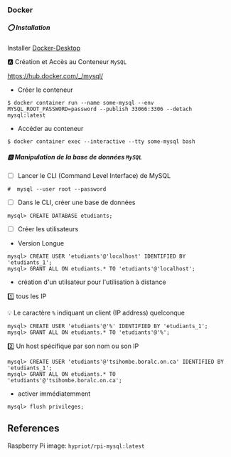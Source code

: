 ### Docker


##### :o: Installation 

Installer [Docker-Desktop](https://github.com/CollegeBoreal/Tutoriels/blob/master/2.Virtualisation/1.Containers/2.Docker/1.Engine/1.Desktop)

:a: Création et Accès au Conteneur `MySQL`

https://hub.docker.com/_/mysql/

* Créer le conteneur

```
$ docker container run --name some-mysql --env MYSQL_ROOT_PASSWORD=password --publish 33066:3306 --detach mysql:latest
```

* Accéder au conteneur

```
$ docker container exec --interactive --tty some-mysql bash
```


##### :b: Manipulation de la base de données `MySQL`

- [ ] Lancer le CLI (Command Level Interface) de MySQL

```
#  mysql --user root --password
```


- [ ] Dans le CLI, créer une base de données

```
mysql> CREATE DATABASE etudiants;
```

- [ ] Créer les utilisateurs

- Version Longue

```
mysql> CREATE USER 'etudiants'@'localhost' IDENTIFIED BY 'etudiants_1';
mysql> GRANT ALL ON etudiants.* TO 'etudiants'@'localhost';
```

- création d'un utilsateur pour l'utilisation à distance

:one: tous les IP

:bulb: Le caractère `%` indiquant un client (IP address) quelconque

```
mysql> CREATE USER 'etudiants'@'%' IDENTIFIED BY 'etudiants_1';
mysql> GRANT ALL ON etudiants.* TO 'etudiants'@'%';
```

:two: Un host spécifique par son nom ou son IP

```
mysql> CREATE USER 'etudiants'@'tsihombe.boralc.on.ca' IDENTIFIED BY 'etudiants_1';
mysql> GRANT ALL ON etudiants.* TO 'etudiants'@'tsihombe.boralc.on.ca';
```


- activer immédiatemment

```
mysql> flush privileges;
```


## References

Raspberry Pi image:  `hypriot/rpi-mysql:latest`
